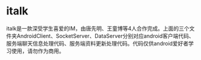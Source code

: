 # italk
italk是一款深受学生喜爱的IM，由唐先明、王童博等4人合作完成。上面的三个文件夹AndroidClient、SocketServer、DataServer分别对应android客户端代码、服务端聊天信息处理代码、服务端资料更新处理代码。代码仅供android爱好者学习使用，请勿作为商用。
